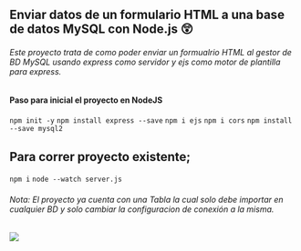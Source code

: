 ## Enviar datos de un formulario HTML a una base de datos MySQL con Node.js 😲

###### Este proyecto trata de como poder enviar un formualrio HTML al gestor de BD MySQL usando express como servidor y ejs como motor de plantilla para express.

#### Paso para inicial el proyecto en NodeJS

`npm init -y`
`npm install express --save`
`npm i ejs`
`npm i cors`
`npm install --save mysql2`

## Para correr proyecto existente;

`npm i`
`node --watch server.js`

###### Nota: El proyecto ya cuenta con una Tabla la cual solo debe importar en cualquier BD y solo cambiar la configuracion de conexión a la misma.

![](blob:https://web.whatsapp.com/8cecaf56-cf95-4cff-bf48-330287186f4f.png)
